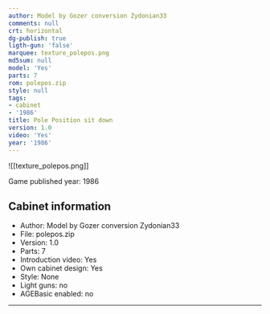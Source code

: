```yaml
---
author: Model by Gozer conversion Zydonian33
comments: null
crt: horizontal
dg-publish: true
ligth-gun: 'false'
marquee: texture_polepos.png
md5sum: null
model: 'Yes'
parts: 7
rom: polepos.zip
style: null
tags:
- cabinet
- '1986'
title: Pole Position sit down
version: 1.0
video: 'Yes'
year: '1986'
---
```


![[texture_polepos.png]]

Game published year: 1986

## Cabinet information

- Author: Model by Gozer conversion Zydonian33
- File: polepos.zip
- Version: 1.0
- Parts: 7
- Introduction video: Yes
- Own cabinet design: Yes
- Style: None
- Light guns: no
- AGEBasic enabled: no

---
